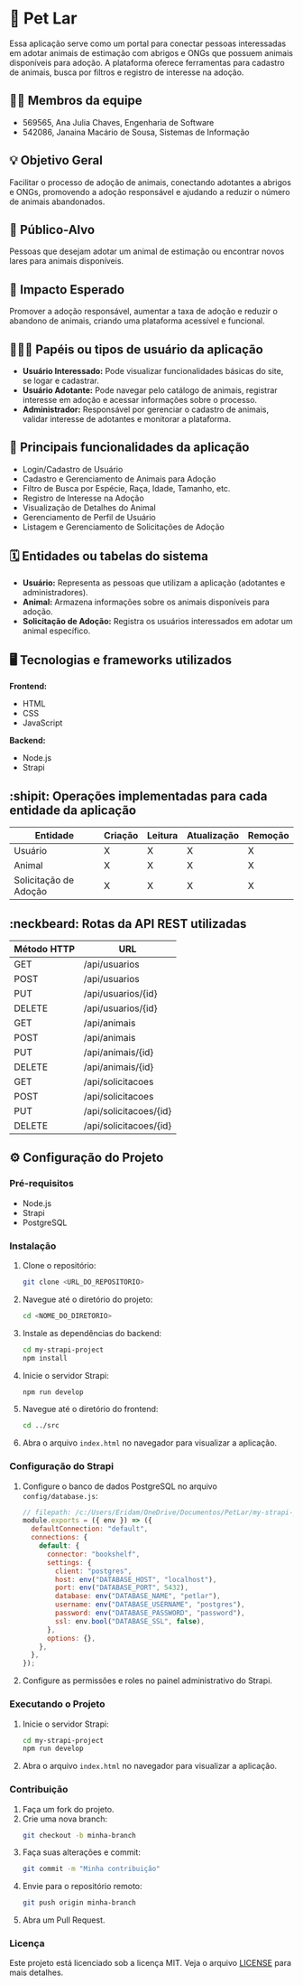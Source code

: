 # 🐾 Pet Lar

Essa aplicação serve como um portal para conectar pessoas interessadas em adotar animais de estimação com abrigos e ONGs que possuem animais disponíveis para adoção. A plataforma oferece ferramentas para cadastro de animais, busca por filtros e registro de interesse na adoção.

## :technologist: Membros da equipe

- 569565, Ana Julia Chaves, Engenharia de Software
- 542086, Janaina Macário de Sousa, Sistemas de Informação

## :bulb: Objetivo Geral

Facilitar o processo de adoção de animais, conectando adotantes a abrigos e ONGs, promovendo a adoção responsável e ajudando a reduzir o número de animais abandonados.

## :eyes: Público-Alvo

Pessoas que desejam adotar um animal de estimação ou encontrar novos lares para animais disponíveis.

## :star2: Impacto Esperado

Promover a adoção responsável, aumentar a taxa de adoção e reduzir o abandono de animais, criando uma plataforma acessível e funcional.

## :people_holding_hands: Papéis ou tipos de usuário da aplicação

- **Usuário Interessado:** Pode visualizar funcionalidades básicas do site, se logar e cadastrar.
- **Usuário Adotante:** Pode navegar pelo catálogo de animais, registrar interesse em adoção e acessar informações sobre o processo.
- **Administrador:** Responsável por gerenciar o cadastro de animais, validar interesse de adotantes e monitorar a plataforma.

## :triangular_flag_on_post: Principais funcionalidades da aplicação

- Login/Cadastro de Usuário
- Cadastro e Gerenciamento de Animais para Adoção
- Filtro de Busca por Espécie, Raça, Idade, Tamanho, etc.
- Registro de Interesse na Adoção
- Visualização de Detalhes do Animal
- Gerenciamento de Perfil de Usuário
- Listagem e Gerenciamento de Solicitações de Adoção

## :spiral_calendar: Entidades ou tabelas do sistema

- **Usuário:** Representa as pessoas que utilizam a aplicação (adotantes e administradores).
- **Animal:** Armazena informações sobre os animais disponíveis para adoção.
- **Solicitação de Adoção:** Registra os usuários interessados em adotar um animal específico.

## :desktop_computer: Tecnologias e frameworks utilizados

**Frontend:**

- HTML
- CSS
- JavaScript

**Backend:**

- Node.js
- Strapi

## :shipit: Operações implementadas para cada entidade da aplicação

| Entidade              | Criação | Leitura | Atualização | Remoção |
| --------------------- | ------- | ------- | ----------- | ------- |
| Usuário               | X       | X       | X           | X       |
| Animal                | X       | X       | X           | X       |
| Solicitação de Adoção | X       | X       | X           | X       |

## :neckbeard: Rotas da API REST utilizadas

| Método HTTP | URL                    |
| ----------- | ---------------------- |
| GET         | /api/usuarios          |
| POST        | /api/usuarios          |
| PUT         | /api/usuarios/{id}     |
| DELETE      | /api/usuarios/{id}     |
| GET         | /api/animais           |
| POST        | /api/animais           |
| PUT         | /api/animais/{id}      |
| DELETE      | /api/animais/{id}      |
| GET         | /api/solicitacoes      |
| POST        | /api/solicitacoes      |
| PUT         | /api/solicitacoes/{id} |
| DELETE      | /api/solicitacoes/{id} |

## :gear: Configuração do Projeto

### Pré-requisitos

- Node.js
- Strapi
- PostgreSQL

### Instalação

1. Clone o repositório:

   ```bash
   git clone <URL_DO_REPOSITORIO>
   ```

2. Navegue até o diretório do projeto:

   ```bash
   cd <NOME_DO_DIRETORIO>
   ```

3. Instale as dependências do backend:

   ```bash
   cd my-strapi-project
   npm install
   ```

4. Inicie o servidor Strapi:

   ```bash
   npm run develop
   ```

5. Navegue até o diretório do frontend:

   ```bash
   cd ../src
   ```

6. Abra o arquivo `index.html` no navegador para visualizar a aplicação.

### Configuração do Strapi

1. Configure o banco de dados PostgreSQL no arquivo `config/database.js`:

   ```javascript
   // filepath: /c:/Users/Eridam/OneDrive/Documentos/PetLar/my-strapi-project/config/database.js
   module.exports = ({ env }) => ({
     defaultConnection: "default",
     connections: {
       default: {
         connector: "bookshelf",
         settings: {
           client: "postgres",
           host: env("DATABASE_HOST", "localhost"),
           port: env("DATABASE_PORT", 5432),
           database: env("DATABASE_NAME", "petlar"),
           username: env("DATABASE_USERNAME", "postgres"),
           password: env("DATABASE_PASSWORD", "password"),
           ssl: env.bool("DATABASE_SSL", false),
         },
         options: {},
       },
     },
   });
   ```

2. Configure as permissões e roles no painel administrativo do Strapi.

### Executando o Projeto

1. Inicie o servidor Strapi:

   ```bash
   cd my-strapi-project
   npm run develop
   ```

2. Abra o arquivo `index.html` no navegador para visualizar a aplicação.

### Contribuição

1. Faça um fork do projeto.
2. Crie uma nova branch:
   ```bash
   git checkout -b minha-branch
   ```
3. Faça suas alterações e commit:
   ```bash
   git commit -m "Minha contribuição"
   ```
4. Envie para o repositório remoto:
   ```bash
   git push origin minha-branch
   ```
5. Abra um Pull Request.

### Licença

Este projeto está licenciado sob a licença MIT. Veja o arquivo [LICENSE](LICENSE) para mais detalhes.
